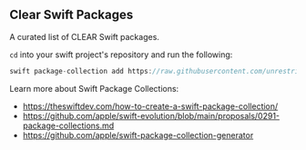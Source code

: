 ## Clear Swift Packages

A curated list of CLEAR Swift packages. 

`cd` into your swift project's repository and run the following:

```swift
swift package-collection add https://raw.githubusercontent.com/unrestrictedidentity/clear-packages-ios/main/collection.json?token=GHSAT0AAAAAABYVXQBGU7RFQZ3WI6N2NKOKY36EG5Q --trust-unsigned
```


Learn more about Swift Package Collections:
- https://theswiftdev.com/how-to-create-a-swift-package-collection/
- https://github.com/apple/swift-evolution/blob/main/proposals/0291-package-collections.md
- https://github.com/apple/swift-package-collection-generator